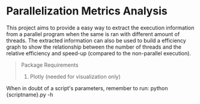 # Parallelization Metrics Analysis

This project aims to provide a easy way to extract the execution information from a parallel program when the same is ran with different amount of threads.
The extracted information can also be used to build a efficiency graph to show the relationship between the number of threads and the relative efficiency and speed-up (compared to the non-parallel execution).


> Package Requirements
>
> 1.	Plotly (needed for visualization only)
>
>


When in doubt of a script's parameters, remember to run:
	python {scriptname}.py -h
